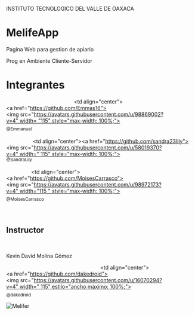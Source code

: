 INSTITUTO TECNOLOGICO DEL VALLE DE OAXACA

# MelifeApp
Pagina Web para gestion de apiario


Prog en Ambiente Cliente-Servidor
 ​<html> 
 ​<h1>Integrantes</h1> 
 ​<tabla> 
 ​        </thead> 
 ​        <tbody> 
 ​            <tr> 
 ​                <td align="center"><a href="https://github.com/Emmas16"><img src="https://avatars.githubusercontent.com/u/98869002?v=4" width= "115" style="max-width: 100%;"><br><sub>@Emmanuel</sub></a> <br> </br> <h></h> </td> 
 ​                <td align="center"><a href="https://github.com/sandra23lily"><img src="https://avatars.githubusercontent.com/u/58019370?v=4" width=" 115" style="max-width: 100%;"><br><sub>@SandraLily</sub></a><br></br><h></h> </td> 
 ​                <td align="center"><a href="https://github.com/MoisesCarrasco"><img src="https://avatars.githubusercontent.com/u/98972173?v=4" width="115 " style="max-width: 100%;"><br><sub>@MoisesCarrasco</sub></a> <br> </br> <h></h> </td>        
 ​ </tr> 
 ​</tbody> 
 ​</tabla> 
 ​<h2>Instructor</h2> 
 ​    <tabla> 
 ​        <cabeza> 
 ​                <tr> 
 ​                    <th> <p>Kevin David Molina Gómez</p> </th> 
 ​                </tr> 
 ​        </thead> 
 ​        <tbody> 
 ​            <tr> 
 ​                <td align="center"><a href="https://github.com/dakedroid"><img src="https://avatars.githubusercontent.com/u/16070294?v=4" width=" 115" estilo="ancho máximo: 100%;"><br><sub>@dakedroid</sub></a> </td> 
 ​            </tr> 
 ​        </tbody> 
 ​    </tabla> 
 ​</html>

![Melifer](https://user-images.githubusercontent.com/95512369/161790468-d6fa494c-81fb-487f-8813-15cad496a292.jpg)
